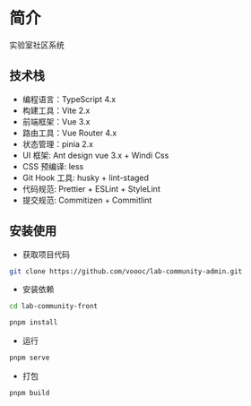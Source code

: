 # 简介

实验室社区系统

## 技术栈

- 编程语言：TypeScript 4.x
- 构建工具：Vite 2.x
- 前端框架：Vue 3.x
- 路由工具：Vue Router 4.x
- 状态管理：pinia 2.x
- UI 框架: Ant design vue 3.x + Windi Css
- CSS 预编译: less
- Git Hook 工具: husky + lint-staged
- 代码规范: Prettier + ESLint + StyleLint
- 提交规范: Commitizen + Commitlint

## 安装使用

- 获取项目代码

```bash
git clone https://github.com/voooc/lab-community-admin.git
```

- 安装依赖

```bash
cd lab-community-front

pnpm install

```

- 运行

```bash
pnpm serve
```

- 打包

```bash
pnpm build
```
